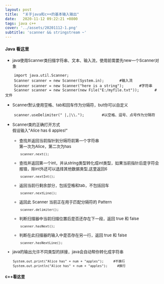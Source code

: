 ```yaml
---
layout: post
title:  "关于java和c++的基本输入输出"
date:   2020-11-12 09:22:21 +0800
tags: java c++
cover: '../assets/20201112-1.png'
subtitle: 'scanner && stringstream ~'
---
```


#### Java 看这里

- <font size=2>java使用Scanner类扫描字符串、文本、输入流，使用前需要先new一个Scanner对象</font>
  
```SHELL
    import java.util.Scanner;
    Scanner scanner = new Scanner(System.in);       #输入流
    Scanner scanner = new Scanner("here is a string");       #字符串
    Scanner scanner = new Scanner(new File("E:/myfile.txt"));       #文件
```

- <font size=2>Scanner默认使用空格、tab和回车作为分隔符，but你可以自定义</font>

```SHELL
    scanner.useDelimiter(" |,|\\.");        #以空格、逗号、点号作为分隔符
```

- <font size=2>Scanner类的正确打开方式<br>假设输入"Alice has 6 apples!"

    + <font size=2>查找并返回当前指针到分隔符前第一个字符串<br>第一次为Alice，第二次为has</font>
    ```SHELL
        scanner.next();
    ```

    + <font size=2>查找并返回第一个int，并从string类型转化成int类型，如果当前指针后是字符会报错，除int外还可以选择其他数据类型,这里返回6</font>
    ```SHELL
        scanner.nextInt();
    ```

    + <font size=2>返回当前行剩余部分，包括空格和tab，不包括回车</font>
    ```SHELL
        scanner.nextLine(); 
    ```

    + <font size=2>返回此 Scanner 当前正在用于匹配分隔符的 Pattern</font>
    ```SHELL
        scanner.delimiter();
    ```

    - <font size=2>判断扫描器中当前扫描位置后是否还存在下一段，返回 true 和 false</font>
    ```SHELL
        scanner.hasNext();
    ```
    
    + <font size=2>判断在此扫描器的输入中是否存在另一行，返回 true 和 false</font>
    ```SHELL
        scanner.hasNextLine();
    ```


- <font size=2>java的输出允许不同类型的拼接，java会自动帮你转化成字符串</font>

```SHELL
    System.out.print("Alice has" + num + "apples");     #不换行
    System.out.println("Alice has" + num + "apples");     #换行
```

#### c++看这里

